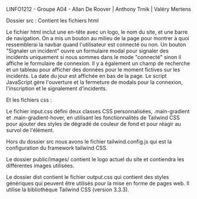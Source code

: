 LINFO1212 - Groupe A04 - Allan De Roover | Anthony Trnik | Valéry Mertens

Dossier src : Contient les fichiers html 

Le fichier html inclut une en-tête avec un logo, le nom du site, et une barre de navigation. On a mis un bouton au milieu de la page pour montrer à quoi ressemblerai la navbar quand l'utilisateur est connecté ou non. Un bouton "Signaler un incident" ouvre un formulaire modal pour signaler des incidents uniquement si nous sommes dans le mode "connecté" sinon il affiche le formulaire de connexion. Il y a également un champ de recherche et un tableau pour afficher des données pour le moment fictives sur les incidents. La date du jour est affichée en bas de la page. Le script JavaScript gère l'ouverture et la fermeture de modals pour la connexion, l'inscription et le signalement d'incidents.

Et les fichiers css : 

Le fichier input.css défini deux classes CSS personnalisées, .main-gradient et .main-gradient-hover, en utilisant les fonctionnalités de Tailwind CSS pour ajouter des styles de dégradé de couleur de fond et pour réagir au survol de l'élément.


Hors du dossier src nous avons le fichier tailwind.config.js qui est la configuration du framework tailwind CSS.

Le dossier public/images/ contient le logo actuel du site et contiendra les différentes images utilisées.

Le dossier dist contient le fichier output.css qui contient des styles génériques qui peuvent être utilisés pour la mise en forme de pages web. Il utilise la bibliothèque Tailwind CSS (version 3.3.3).